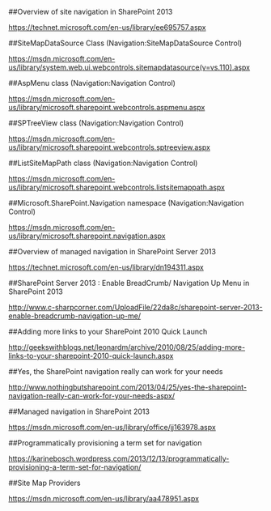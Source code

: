 
##Overview of site navigation in SharePoint 2013

https://technet.microsoft.com/en-us/library/ee695757.aspx

##SiteMapDataSource Class (Navigation:SiteMapDataSource Control)

https://msdn.microsoft.com/en-us/library/system.web.ui.webcontrols.sitemapdatasource(v=vs.110).aspx

##AspMenu class (Navigation:Navigation Control)

https://msdn.microsoft.com/en-us/library/microsoft.sharepoint.webcontrols.aspmenu.aspx

##SPTreeView class (Navigation:Navigation Control)

https://msdn.microsoft.com/en-us/library/microsoft.sharepoint.webcontrols.sptreeview.aspx

##ListSiteMapPath class (Navigation:Navigation Control)

https://msdn.microsoft.com/en-us/library/microsoft.sharepoint.webcontrols.listsitemappath.aspx

##Microsoft.SharePoint.Navigation namespace (Navigation:Navigation Control)

https://msdn.microsoft.com/en-us/library/microsoft.sharepoint.navigation.aspx

##Overview of managed navigation in SharePoint Server 2013

https://technet.microsoft.com/en-us/library/dn194311.aspx

##SharePoint Server 2013 : Enable BreadCrumb/ Navigation Up Menu in SharePoint 2013

http://www.c-sharpcorner.com/UploadFile/22da8c/sharepoint-server-2013-enable-breadcrumb-navigation-up-me/

##Adding more links to your SharePoint 2010 Quick Launch

http://geekswithblogs.net/leonardm/archive/2010/08/25/adding-more-links-to-your-sharepoint-2010-quick-launch.aspx

##Yes, the SharePoint navigation really can work for your needs

http://www.nothingbutsharepoint.com/2013/04/25/yes-the-sharepoint-navigation-really-can-work-for-your-needs-aspx/

##Managed navigation in SharePoint 2013

https://msdn.microsoft.com/en-us/library/office/jj163978.aspx

##Programmatically provisioning a term set for navigation

https://karinebosch.wordpress.com/2013/12/13/programmatically-provisioning-a-term-set-for-navigation/

##Site Map Providers

https://msdn.microsoft.com/en-us/library/aa478951.aspx

